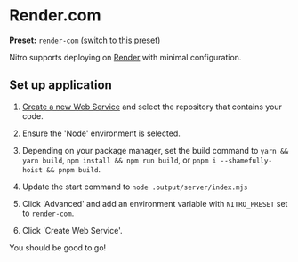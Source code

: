 # Render.com

**Preset:** `render-com` ([switch to this preset](/deploy/#changing-the-deployment-preset))

Nitro supports deploying on [Render](https://render.com/) with minimal configuration.

## Set up application

1. [Create a new Web Service](https://dashboard.render.com/select-repo?type=web) and select the repository that contains your code.

1. Ensure the 'Node' environment is selected.

1. Depending on your package manager, set the build command to `yarn && yarn build`, `npm install && npm run build`, or `pnpm i --shamefully-hoist && pnpm build`.

1. Update the start command to `node .output/server/index.mjs`

1. Click 'Advanced' and add an environment variable with `NITRO_PRESET` set to `render-com`.

1. Click 'Create Web Service'.

You should be good to go!
